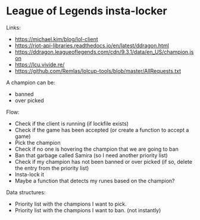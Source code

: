 # League of Legends insta-locker

Links:
* https://michael.kim/blog/lol-client
* https://riot-api-libraries.readthedocs.io/en/latest/ddragon.html
* https://ddragon.leagueoflegends.com/cdn/9.3.1/data/en_US/champion.json
* https://lcu.vivide.re/
* https://github.com/Remlas/lolcup-tools/blob/master/AllRequests.txt

A champion can be:
* banned
* over picked

Flow:
* Check if the client is running (if lockfile exists)
* Check if the game has been accepted (or create a function to accept a game)
* Pick the champion
* Check if no one is hovering the champion that we are going to ban
* Ban that garbage called Samira (so I need another priority list)
* Check if my champion has not been banned or over picked (if so, delete the entry from the priority list)
* Insta-lock it
* Maybe a function that detects my runes based on the champion?
  
Data structures:
* Priority list with the champions I want to pick.
* Priority list with the champions I want to ban. (not instantly)

